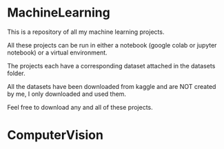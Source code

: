 # MachineLearning
This is a repository of all my machine learning projects.

All these projects can be run in either a notebook (google colab or jupyter notebook) or a virtual environment.

The projects each have a corresponding dataset attached in the datasets folder. 

All the datasets have been downloaded from kaggle and are NOT created by me, I only downloaded and used them.

Feel free to download any and all of these projects.
# ComputerVision
